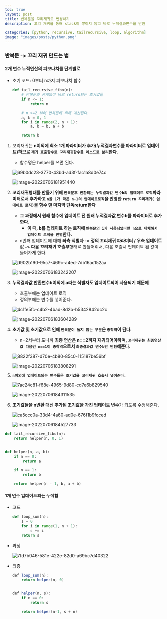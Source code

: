 ```yaml
---
toc: true
layout: post
title: 반복문을 꼬리재귀로 변경하기
description: 꼬리 재귀를 통해 stack이 쌓이지 않고 바로 누적결과변수를 반환

categories: [python, recursive, tailrecursive, loop, algorithm]
image: "images/posts/python.png"
---
```




### 반복문 -> 꼬리 재귀 만드는 법

#### 2개 변수 누적연산의 피보나치를 단계별로

- 초기 코드: 0부터 n까지 피보나치 함수

  ```python
  def tail_recursive_fibo(n):
      # 반복문과 관계없이 바로 return되는 초기값들
      if n <= 1:
          return n
  
      # n >=2 부터 반복문에 의해 계산된다. 
      a, b = 0, 1
      for i in range(2, n + 1):
          a, b = b, a + b
  
      return b
  ```

  

1. 꼬리재귀는 **n이외에 최소 1개 파라미터가 추가(누적결과변수를 파라미터로 업데이트)하므로 `재귀 호출함수로 꼬리재귀함수를 메소드로 분리`한다.**

   - 함수명은 helper를 쓰면 된다.

   ![69b0dc23-3770-43bd-ad3f-fac1a8d0e74c](https://raw.githubusercontent.com/is3js/screenshots/main/69b0dc23-3770-43bd-ad3f-fac1a8d0e74c.gif)


   ![image-20220706181951440](https://raw.githubusercontent.com/is3js/screenshots/main/image-20220706181951440.png)



2. **꼬리재귀형태를 만들기 위해  `반복문후 반환되는 누적결과값 변수b의 업데이트 로직`파라미터로서 추가하고  `n을 1개 깍은 n-1의 업데이트로직`을  반영한 `return 꼬리재귀( 업데이트 로직)`을  함수 맨 마지막 단독return한다**

   - **그 과정에서 원래 함수에 업데이트 전 원래 누적결과값 변수b를 파라미터로 추가한다.**
     - **이 때, b를 업데이트 하는 로직에 `반복문의 i가 사용되었다면 n으로 대체해서 업데이트 로직을 반영`한다.**
   - n번째 업데이트에 대해 **좌측 식별자 -> 정의 꼬리재귀 파라미터 / 우측 업데이트 값 -> 다음 꼬리재귀 호출부**형태로 만들어줘서, 다음 호출시 업데이트 된 값이 들어가게 한다.

   ![d902b190-95c7-469c-a4ed-7db16ac152aa](https://raw.githubusercontent.com/is3js/screenshots/main/d902b190-95c7-469c-a4ed-7db16ac152aa.gif)

   ![image-20220706183242207](https://raw.githubusercontent.com/is3js/screenshots/main/image-20220706183242207.png)

3. **누적결과값 반환변수b이외에 a라는 식별자도 업데이트되어 사용되기 때문에**

   - 호출부에는 업데이트 로직
   - 정의부에는 변수를 넣어준다.

   ![4c1fe5fc-c4b2-4bad-8d2b-b5342842dc2c](https://raw.githubusercontent.com/is3js/screenshots/main/4c1fe5fc-c4b2-4bad-8d2b-b5342842dc2c.gif)

   ![image-20220706183604289](https://raw.githubusercontent.com/is3js/screenshots/main/image-20220706183604289.png)





4. **초기값 및 초기값으로 인해 `반복문이 돌지 않는 부분`은 `종착역`이 된다.**

   - n=2서부터 도니까 **최종 연산은 n==2까지 재귀되어야하며, `꼬리재귀는 최종연산값 다음번 n==1이 종착역`으로서 `최종결과값 변수b만 반환`해준다.**

   ![8822f387-d70e-4b80-85c0-115187be56bf](https://raw.githubusercontent.com/is3js/screenshots/main/8822f387-d70e-4b80-85c0-115187be56bf.gif)

   ![image-20220706183808291](https://raw.githubusercontent.com/is3js/screenshots/main/image-20220706183808291.png)



5. **`n이외에 업데이트되는 변수들은 초기값을 꼬리재귀 호출시 넣어준다.`**

   ![7ac24c81-f68e-4965-9d80-cd7e6b829540](https://raw.githubusercontent.com/is3js/screenshots/main/7ac24c81-f68e-4965-9d80-cd7e6b829540.gif)

   ![image-20220706184311535](https://raw.githubusercontent.com/is3js/screenshots/main/image-20220706184311535.png)

   

6. **초기값들을 n반환 대신 추가된 초기값을 가진 업데이트 변수**가 되도록 수정해준다.

   ![ca5ccc0a-33d4-4a60-ad0e-676f1b9fcced](https://raw.githubusercontent.com/is3js/screenshots/main/ca5ccc0a-33d4-4a60-ad0e-676f1b9fcced.gif)

   ![image-20220706184527733](https://raw.githubusercontent.com/is3js/screenshots/main/image-20220706184527733.png)


```python
def tail_recursive_fibo(n):
    return helper(n, 0, 1)


def helper(n, a, b):
    if n == 0:
        return a

    if n == 1:
        return b

    return helper(n - 1, b, a + b)
```



#### 1개 변수 업데이트되는 누적합

- 코드

  ```python
  def loop_sum(n):
      s = 0
      for i in range(1, n + 1):
          s += i
      return s
  ```

- 과정

  ![7fd7b046-581e-422e-82d0-a69bc7d40322](https://raw.githubusercontent.com/is3js/screenshots/main/7fd7b046-581e-422e-82d0-a69bc7d40322.gif)





- 최종

  ````java
  def loop_sum(n):
      return helper(n, 0)
  
  
  def helper(n, s):
      if n == 0:
          return s
  
      return helper(n-1, s + n)
  ````

  